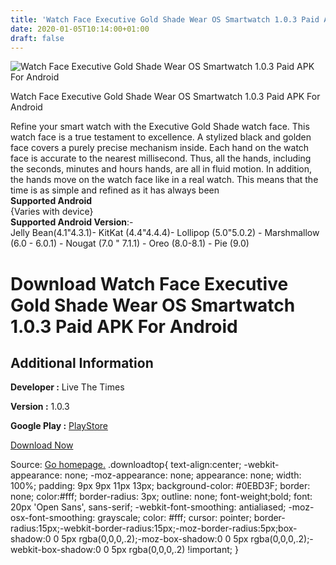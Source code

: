 ```yaml
---
title: 'Watch Face Executive Gold Shade Wear OS Smartwatch 1.0.3 Paid APK For Android'
date: 2020-01-05T10:14:00+01:00
draft: false
---
```


![Watch Face Executive Gold Shade Wear OS Smartwatch 1.0.3 Paid APK For Android](https://i1.wp.com/apkhome.net/wp-content/uploads/2020/01/Watch-Face-Executive-Gold-Shade-Wear-OS-Smartwatch-1.0.3-Paid.png "Watch Face Executive Gold Shade Wear OS Smartwatch 1.0.3 Paid APK For Android")

  

Watch Face Executive Gold Shade Wear OS Smartwatch 1.0.3 Paid APK For Android

Refine your smart watch with the Executive Gold Shade watch face. This watch face is a true testament to excellence. A stylized black and golden face covers a purely precise mechanism inside. Each hand on the watch face is accurate to the nearest millisecond. Thus, all the hands, including the seconds, minutes and hours hands, are all in fluid motion. In addition, the hands move on the watch face like in a real watch. This means that the time is as simple and refined as it has always been  
**Supported Android**  
{Varies with device}  
**Supported Android Version**:-  
Jelly Bean(4.1"4.3.1)- KitKat (4.4"4.4.4)- Lollipop (5.0"5.0.2) - Marshmallow (6.0 - 6.0.1) - Nougat (7.0 " 7.1.1) - Oreo (8.0-8.1) - Pie (9.0)

Download Watch Face Executive Gold Shade Wear OS Smartwatch 1.0.3 Paid APK For Android
======================================================================================

Additional Information
----------------------

**Developer :** Live The Times

**Version :** 1.0.3

**Google Play :** [PlayStore](https://play.google.com/store/apps/details?id=com.osthoro.executivegoldshadewatchface&hl=en)

  

[Download Now](https://store4app.co/post/watch-face-executive-gold-shade-wear-os-smartwatch-1-0-3-paid-apk-for-android_1578213581)

  
Source: [Go homepage.](https://store4app.co/post/watch-face-executive-gold-shade-wear-os-smartwatch-1-0-3-paid-apk-for-android_1578213581) .downloadtop{ text-align:center; -webkit-appearance: none; -moz-appearance: none; appearance: none; width: 100%; padding: 9px 9px 11px 13px; background-color: #0EBD3F; border: none; color:#fff; border-radius: 3px; outline: none; font-weight;bold; font: 20px 'Open Sans', sans-serif; -webkit-font-smoothing: antialiased; -moz-osx-font-smoothing: grayscale; color: #fff; cursor: pointer; border-radius:15px;-webkit-border-radius:15px;-moz-border-radius:5px;box-shadow:0 0 5px rgba(0,0,0,.2);-moz-box-shadow:0 0 5px rgba(0,0,0,.2);-webkit-box-shadow:0 0 5px rgba(0,0,0,.2) !important; }